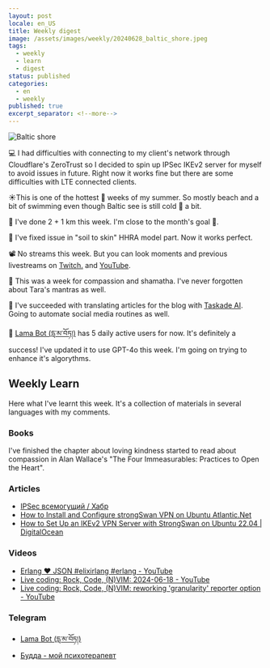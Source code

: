 ```yaml
---
layout: post
locale: en_US
title: Weekly digest
image: /assets/images/weekly/20240628_baltic_shore.jpeg
tags:
  - weekly
  - learn
  - digest
status: published
categories:
  - en
  - weekly
published: true
excerpt_separator: <!--more-->
---
```

![Baltic shore]({{page.image}})

💻 I had difficulties with connecting to my client's network through Cloudflare's ZeroTrust so I decided to spin up IPSec IKEv2 server for myself to avoid issues in future. Right now it works fine but there are some difficulties with LTE connected clients. 

☀️This is one of the hottest 🥵 weeks of my summer. So mostly beach and a bit of swimming even though Baltic see is still cold 🥶 a bit.

🏃 I've done 2 + 1 km this week. I'm close to the month's goal 🎯.

🔬 I've fixed issue in "soil to skin" HHRA model part. Now it works perfect.

📽️ No streams this week. But you can look moments and previous livestreams on [Twitch.](https://www.twitch.tv/war1and) and [YouTube](https://www.youtube.com/playlist?list=PLX764RemXwZZ_XfWfV8tq1PvoM4Ebcdo8).

🪷 This was a week for compassion and shamatha. I've never forgotten about Tara's mantras as well.

🤖 I've succeeded with translating articles for the blog with [Taskade AI](https://www.taskade.com/?via=t0hashvein). Going to automate social media routines as well.

 📿 [Lama Bot (དླ་མ་བོཏ།)](https://t.me/compassion_lama_bot) has 5 daily active users for now. It's definitely a success! I've updated it to use GPT-4o this week. I'm going on trying to enhance it's algorythms.

<!--more-->

## Weekly Learn
Here what I've learnt this week. It's a collection of materials  in several languages with my comments.

### Books
I've  finished the chapter about loving kindness started to read about compassion in Alan Wallace's "The Four Immeasurables: Practices to Open the Heart".
### Articles
- [IPSec всемогущий / Хабр](https://habr.com/ru/articles/504484/)
- [How to Install and Configure strongSwan VPN on Ubuntu Atlantic.Net](https://www.atlantic.net/vps-hosting/how-to-install-and-configure-strongswan-vpn-on-ubuntu/)
- [How to Set Up an IKEv2 VPN Server with StrongSwan on Ubuntu 22.04 | DigitalOcean](https://www.digitalocean.com/community/tutorials/how-to-set-up-an-ikev2-vpn-server-with-strongswan-on-ubuntu-22-04)

### Videos
- [Erlang ❤️ JSON #elixirlang #erlang - YouTube](https://youtube.com/shorts/X7A58ELGUbc?si=4CmWZs3r9ZcbZb40)
- [Live coding: Rock, Code, (N)VIM: 2024-06-18 - YouTube](https://www.youtube.com/watch?v=m-FDUDo8AVA&list=PLX764RemXwZZ_XfWfV8tq1PvoM4Ebcdo8&pp=gAQBiAQB)
- [Live coding: Rock, Code, (N)VIM: reworking 'granularity' reporter option - YouTube](https://www.youtube.com/watch?v=JGcJyUZOb00&list=PLX764RemXwZblsH7TJqUoFyYpR3vILORk&pp=gAQBiAQB)

### Telegram
- [Lama Bot (དླ་མ་བོཏ།)](https://t.me/compassion_lama_bot)
- [Будда - мой психотерапевт](https://t.me/Buddha_is_my_theropist_ru)
